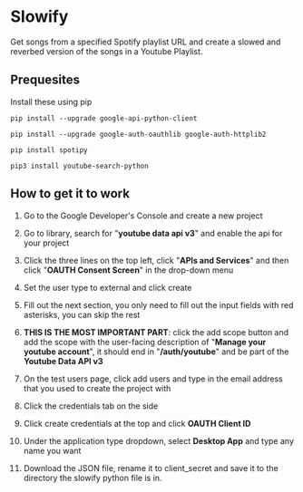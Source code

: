 # Slowify
Get songs from a specified Spotify playlist URL and create a slowed and reverbed version of the songs in a Youtube Playlist.

## Prequesites
Install these using pip

`pip install --upgrade google-api-python-client`

`pip install --upgrade google-auth-oauthlib google-auth-httplib2`

`pip install spotipy`

`pip3 install youtube-search-python`

## How to get it to work
1) Go to the Google Developer's Console and create a new project

3) Go to library, search for "**youtube data api v3**" and enable the api for your project

4) Click the three lines on the top left, click "**APIs and Services**" and then click "**OAUTH Consent Screen**" in the drop-down menu

5) Set the user type to external and click create
 
6) Fill out the next section, you only need to fill out the input fields with red asterisks, you can skip the rest

7) **THIS IS THE MOST IMPORTANT PART**: click the add scope button and add the scope with the user-facing description of "**Manage your youtube account**", it should end in "**/auth/youtube**" and be part of the **Youtube Data API v3**

8) On the test users page, click add users and type in the email address that you used to create the project with

9) Click the credentials tab on the side

10) Click create credentials at the top and click **OAUTH Client ID**

11) Under the application type dropdown, select **Desktop App** and type any name you want

12) Download the JSON file, rename it to client_secret and save it to the directory the slowify python file is in.
